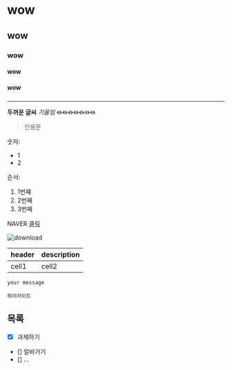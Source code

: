<!-- Heading -->
# wow
## wow
### wow
#### wow
##### wow

___

**두꺼운 글씨** *기울임*
~~ㅁㅁㅁㅁㅁㅁㅁ~~
>인용문


숫자:
* 1 
* 2

순서:
1. 1번쨰
2. 2번째
3. 3번째

NAVER [클릭](naver.com)

![download](https://user-images.githubusercontent.com/127084923/226115205-ba5f7407-7d91-4088-8268-261af367f320.jpg)

|header|description|
|--|--|
|cell1|cell2|

`your message`

```
하이라이트
```
## 목록
- [x] 과제하기
- [] 알바가기
- [] ...
